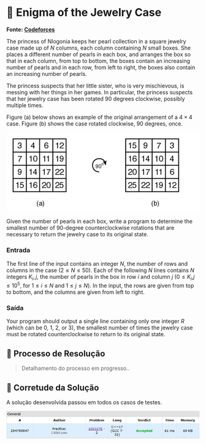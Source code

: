 # 💎 Enigma of the Jewelry Case

**Fonte: [Codeforces](https://codeforces.com/gym/105327/problem/E)**

The princess of Nlogonia keeps her pearl collection in a square jewelry case made up of $N$ columns, each column containing $N$ small boxes. She places a different number of pearls in each box, and arranges the box so that in each column, from top to bottom, the boxes contain an increasing number of pearls and in each row, from left to right, the boxes also contain an increasing number of pearls.

The princess suspects that her little sister, who is very mischievous, is messing with her things in her games. In particular, the princess suspects that her jewelry case has been rotated 90 degrees clockwise, possibly multiple times.

Figure (a) below shows an example of the original arrangement of a $4×4$ case. Figure (b) shows the case rotated clockwise, 90 degrees, once.

![Image](img/image.png)

Given the number of pearls in each box, write a program to determine the smallest number of 90-degree counterclockwise rotations that are necessary to return the jewelry case to its original state.

### Entrada
The first line of the input contains an integer $N$, the number of rows and columns in the case ($2≤N≤50$). Each of the following $N$ lines contains $N$ integers $K_i,j$, the number of pearls in the box in row $i$ and column $j$ ($0≤K_i$,$j≤10^5$, for $1≤i≤N$ and $1≤j≤N$). In the input, the rows are given from top to bottom, and the columns are given from left to right.

### Saída
Your program should output a single line containing only one integer $R$ (which can be 0, 1, 2, or 3), the smallest number of times the jewelry case must be rotated counterclockwise to return to its original state.


## 🧩 Processo de Resolução

> Detalhamento do processo em progresso..

## 📝 Corretude da Solução
A solução desenvolvida passou em todos os casos de testes.

![Accepted](img/accepted.png)